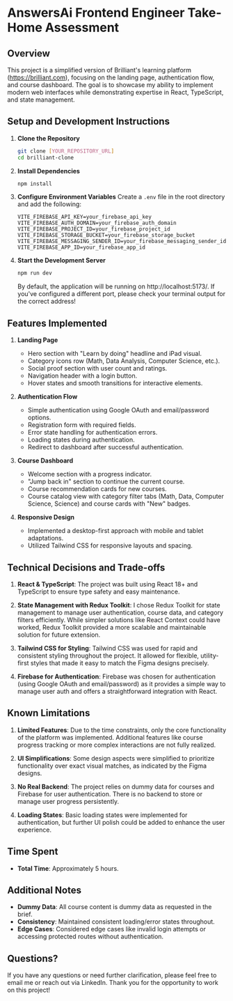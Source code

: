 # AnswersAi Frontend Engineer Take-Home Assessment

## Overview

This project is a simplified version of Brilliant's learning platform (https://brilliant.com), focusing on the landing page, authentication flow, and course dashboard. The goal is to showcase my ability to implement modern web interfaces while demonstrating expertise in React, TypeScript, and state management.

## Setup and Development Instructions

1. **Clone the Repository**

   ```bash
   git clone [YOUR_REPOSITORY_URL]
   cd brilliant-clone
   ```

2. **Install Dependencies**

   ```bash
   npm install
   ```

3. **Configure Environment Variables**
   Create a `.env` file in the root directory and add the following:

   ```
   VITE_FIREBASE_API_KEY=your_firebase_api_key
   VITE_FIREBASE_AUTH_DOMAIN=your_firebase_auth_domain
   VITE_FIREBASE_PROJECT_ID=your_firebase_project_id
   VITE_FIREBASE_STORAGE_BUCKET=your_firebase_storage_bucket
   VITE_FIREBASE_MESSAGING_SENDER_ID=your_firebase_messaging_sender_id
   VITE_FIREBASE_APP_ID=your_firebase_app_id
   ```

4. **Start the Development Server**
   ```bash
   npm run dev
   ```
   By default, the application will be running on http://localhost:5173/. If you've configured a different port, please check your terminal output for the correct address!

## Features Implemented

1. **Landing Page**

   - Hero section with "Learn by doing" headline and iPad visual.
   - Category icons row (Math, Data Analysis, Computer Science, etc.).
   - Social proof section with user count and ratings.
   - Navigation header with a login button.
   - Hover states and smooth transitions for interactive elements.

2. **Authentication Flow**

   - Simple authentication using Google OAuth and email/password options.
   - Registration form with required fields.
   - Error state handling for authentication errors.
   - Loading states during authentication.
   - Redirect to dashboard after successful authentication.

3. **Course Dashboard**

   - Welcome section with a progress indicator.
   - "Jump back in" section to continue the current course.
   - Course recommendation cards for new courses.
   - Course catalog view with category filter tabs (Math, Data, Computer Science, Science) and course cards with "New" badges.

4. **Responsive Design**
   - Implemented a desktop-first approach with mobile and tablet adaptations.
   - Utilized Tailwind CSS for responsive layouts and spacing.

## Technical Decisions and Trade-offs

1. **React & TypeScript**: The project was built using React 18+ and TypeScript to ensure type safety and easy maintenance.

2. **State Management with Redux Toolkit**: I chose Redux Toolkit for state management to manage user authentication, course data, and category filters efficiently. While simpler solutions like React Context could have worked, Redux Toolkit provided a more scalable and maintainable solution for future extension.

3. **Tailwind CSS for Styling**: Tailwind CSS was used for rapid and consistent styling throughout the project. It allowed for flexible, utility-first styles that made it easy to match the Figma designs precisely.

4. **Firebase for Authentication**: Firebase was chosen for authentication (using Google OAuth and email/password) as it provides a simple way to manage user auth and offers a straightforward integration with React.

## Known Limitations

1. **Limited Features**: Due to the time constraints, only the core functionality of the platform was implemented. Additional features like course progress tracking or more complex interactions are not fully realized.

2. **UI Simplifications**: Some design aspects were simplified to prioritize functionality over exact visual matches, as indicated by the Figma designs.

3. **No Real Backend**: The project relies on dummy data for courses and Firebase for user authentication. There is no backend to store or manage user progress persistently.

4. **Loading States**: Basic loading states were implemented for authentication, but further UI polish could be added to enhance the user experience.

## Time Spent

- **Total Time**: Approximately 5 hours.

## Additional Notes

- **Dummy Data**: All course content is dummy data as requested in the brief.
- **Consistency**: Maintained consistent loading/error states throughout.
- **Edge Cases**: Considered edge cases like invalid login attempts or accessing protected routes without authentication.

## Questions?

If you have any questions or need further clarification, please feel free to email me or reach out via LinkedIn. Thank you for the opportunity to work on this project!
